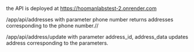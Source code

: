 the API is deployed at https://hoomanlabstest-2.onrender.com

/app/api/addresses with parameter phone number returns addresses corresponding to the phone number.//

/app/api/address/update with parameter address_id, address_data updates address corresponding to the parameters.
